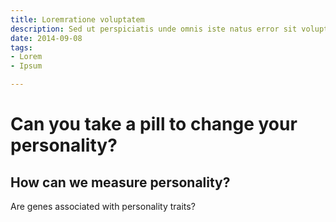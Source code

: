 ```yaml
---
title: Loremratione voluptatem
description: Sed ut perspiciatis unde omnis iste natus error sit voluptatem
date: 2014-09-08
tags:
- Lorem
- Ipsum

---
```

# Can you take a pill to change your personality?

## How can we measure personality?

Are genes associated with personality traits?